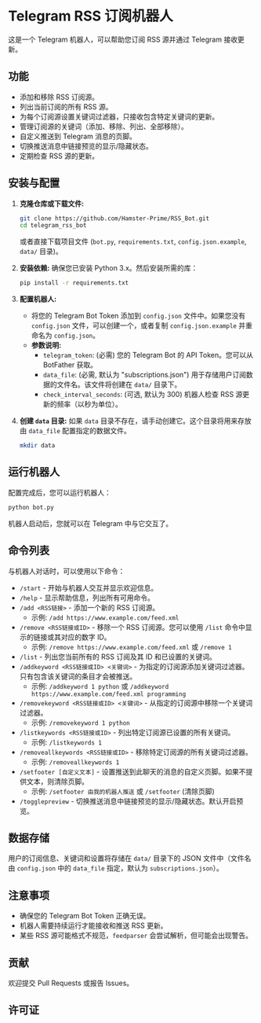 # Telegram RSS 订阅机器人

这是一个 Telegram 机器人，可以帮助您订阅 RSS 源并通过 Telegram 接收更新。

## 功能

*   添加和移除 RSS 订阅源。
*   列出当前订阅的所有 RSS 源。
*   为每个订阅源设置关键词过滤器，只接收包含特定关键词的更新。
*   管理订阅源的关键词（添加、移除、列出、全部移除）。
*   自定义推送到 Telegram 消息的页脚。
*   切换推送消息中链接预览的显示/隐藏状态。
*   定期检查 RSS 源的更新。

## 安装与配置

1.  **克隆仓库或下载文件:**
    ```bash
    git clone https://github.com/Hamster-Prime/RSS_Bot.git
    cd telegram_rss_bot
    ```
    或者直接下载项目文件 (`bot.py`, `requirements.txt`, `config.json.example`, `data/` 目录)。

2.  **安装依赖:**
    确保您已安装 Python 3.x。然后安装所需的库：
    ```bash
    pip install -r requirements.txt
    ```

3.  **配置机器人:**
    *   将您的 Telegram Bot Token 添加到 `config.json` 文件中。如果您没有 `config.json` 文件，可以创建一个，或者复制 `config.json.example` 并重命名为 `config.json`。
    *   **参数说明:**
        *   `telegram_token`: (必需) 您的 Telegram Bot 的 API Token。您可以从 BotFather 获取。
        *   `data_file`: (必需, 默认为 "subscriptions.json") 用于存储用户订阅数据的文件名。该文件将创建在 `data/` 目录下。
        *   `check_interval_seconds`: (可选, 默认为 300) 机器人检查 RSS 源更新的频率（以秒为单位）。

4.  **创建 `data` 目录:**
    如果 `data` 目录不存在，请手动创建它。这个目录将用来存放由 `data_file` 配置指定的数据文件。
    ```bash
    mkdir data
    ```

## 运行机器人

配置完成后，您可以运行机器人：

```bash
python bot.py
```

机器人启动后，您就可以在 Telegram 中与它交互了。

## 命令列表

与机器人对话时，可以使用以下命令：

*   `/start` - 开始与机器人交互并显示欢迎信息。
*   `/help` - 显示帮助信息，列出所有可用命令。
*   `/add <RSS链接>` - 添加一个新的 RSS 订阅源。
    *   示例: `/add https://www.example.com/feed.xml`
*   `/remove <RSS链接或ID>` - 移除一个 RSS 订阅源。您可以使用 `/list` 命令中显示的链接或其对应的数字 ID。
    *   示例: `/remove https://www.example.com/feed.xml` 或 `/remove 1`
*   `/list` - 列出您当前所有的 RSS 订阅及其 ID 和已设置的关键词。
*   `/addkeyword <RSS链接或ID> <关键词>` - 为指定的订阅源添加关键词过滤器。只有包含该关键词的条目才会被推送。
    *   示例: `/addkeyword 1 python` 或 `/addkeyword https://www.example.com/feed.xml programming`
*   `/removekeyword <RSS链接或ID> <关键词>` - 从指定的订阅源中移除一个关键词过滤器。
    *   示例: `/removekeyword 1 python`
*   `/listkeywords <RSS链接或ID>` - 列出特定订阅源已设置的所有关键词。
    *   示例: `/listkeywords 1`
*   `/removeallkeywords <RSS链接或ID>` - 移除特定订阅源的所有关键词过滤器。
    *   示例: `/removeallkeywords 1`
*   `/setfooter [自定义文本]` - 设置推送到此聊天的消息的自定义页脚。如果不提供文本，则清除页脚。
    *   示例: `/setfooter 由我的机器人推送` 或 `/setfooter` (清除页脚)
*   `/togglepreview` - 切换推送消息中链接预览的显示/隐藏状态。默认开启预览。

## 数据存储

用户的订阅信息、关键词和设置将存储在 `data/` 目录下的 JSON 文件中（文件名由 `config.json` 中的 `data_file` 指定，默认为 `subscriptions.json`）。

## 注意事项

*   确保您的 Telegram Bot Token 正确无误。
*   机器人需要持续运行才能接收和推送 RSS 更新。
*   某些 RSS 源可能格式不规范，`feedparser` 会尝试解析，但可能会出现警告。

## 贡献

欢迎提交 Pull Requests 或报告 Issues。

## 许可证
